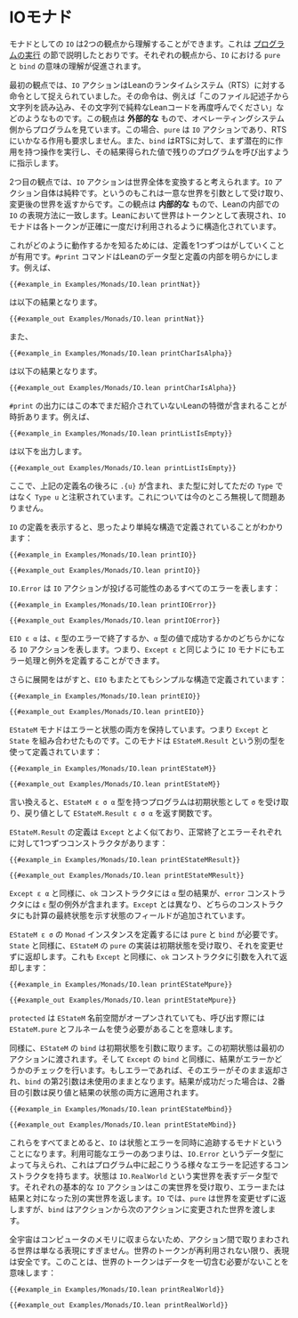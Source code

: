 <!--
# The IO Monad
-->

# IOモナド

<!--
`IO` as a monad can be understood from two perspectives, which were described in the section on [running programs](../hello-world/running-a-program.md).
Each can help to understand the meanings of `pure` and `bind` for `IO`.
-->

モナドとしての `IO` は2つの観点から理解することができます。これは [プログラムの実行](../hello-world/running-a-program.md) の節で説明したとおりです。それぞれの観点から、`IO` における `pure` と `bind` の意味の理解が促進されます。

<!--
From the first perspective, an `IO` action is an instruction to Lean's run-time system.
For example, the instruction might be "read a string from this file descriptor, then re-invoke the pure Lean code with the string".
This perspective is an _exterior_ one, viewing the program from the perspective of the operating system.
In this case, `pure` is an `IO` action that does not request any effects from the RTS, and `bind` instructs the RTS to first carry out one potentially-effectful operation and then invoke the rest of the program with the resulting value.
-->

最初の観点では、`IO` アクションはLeanのランタイムシステム（RTS）に対する命令として捉えられていました。その命令は、例えば「このファイル記述子から文字列を読み込み、その文字列で純粋なLeanコードを再度呼んでください」などのようなものです。この観点は **外部的な** もので、オペレーティングシステム側からプログラムを見ています。この場合、`pure` は `IO` アクションであり、RTSにいかなる作用も要求しません。また、`bind` はRTSに対して、まず潜在的に作用を持つ操作を実行し、その結果得られた値で残りのプログラムを呼び出すように指示します。

<!--
From the second perspective, an `IO` action transforms the whole world.
`IO` actions are actually pure, because they receive a unique world as an argument and then return the changed world.
This perspective is an _interior_ one that matches how `IO` is represented inside of Lean.
The world is represented in Lean as a token, and the `IO` monad is structured to make sure that each token is used exactly once.
-->

2つ目の観点では、`IO` アクションは世界全体を変換すると考えられます。`IO` アクション自体は純粋です。というのもこれは一意な世界を引数として受け取り、変更後の世界を返すからです。この観点は **内部的な** もので、Leanの内部での `IO` の表現方法に一致します。Leanにおいて世界はトークンとして表現され、`IO` モナドは各トークンが正確に一度だけ利用されるように構造化されています。

<!--
To see how this works, it can be helpful to peel back one definition at a time.
The `#print` command reveals the internals of Lean datatypes and definitions.
For example,
-->

これがどのように動作するかを知るためには、定義を1つずつはがしていくことが有用です。`#print` コマンドはLeanのデータ型と定義の内部を明らかにします。例えば、

```lean
{{#example_in Examples/Monads/IO.lean printNat}}
```
<!--
results in
-->

は以下の結果となります。

```output info
{{#example_out Examples/Monads/IO.lean printNat}}
```
<!--
and
-->

また、

```lean
{{#example_in Examples/Monads/IO.lean printCharIsAlpha}}
```
<!--
results in
-->

は以下の結果となります。

```output info
{{#example_out Examples/Monads/IO.lean printCharIsAlpha}}
```

<!--
Sometimes, the output of `#print` includes Lean features that have not yet been presented in this book.
For example,
-->

`#print` の出力にはこの本でまだ紹介されていないLeanの特徴が含まれることが時折あります。例えば、

```lean
{{#example_in Examples/Monads/IO.lean printListIsEmpty}}
```
<!--
produces
-->

は以下を出力します。

```output info
{{#example_out Examples/Monads/IO.lean printListIsEmpty}}
```
<!--
which includes a `.{u}` after the definition's name, and annotates types as `Type u` rather than just `Type`.
This can be safely ignored for now.
-->

ここで、上記の定義名の後ろに `.{u}` が含まれ、また型に対してただの `Type` ではなく `Type u` と注釈されています。これについては今のところ無視して問題ありません。

<!--
Printing the definition of `IO` shows that it's defined in terms of simpler structures:
-->

`IO` の定義を表示すると、思ったより単純な構造で定義されていることがわかります：

```lean
{{#example_in Examples/Monads/IO.lean printIO}}
```
```output info
{{#example_out Examples/Monads/IO.lean printIO}}
```
<!--
`IO.Error` represents all the errors that could be thrown by an `IO` action:
-->

`IO.Error` は `IO` アクションが投げる可能性のあるすべてのエラーを表します：

```lean
{{#example_in Examples/Monads/IO.lean printIOError}}
```
```output info
{{#example_out Examples/Monads/IO.lean printIOError}}
```
<!--
`EIO ε α` represents `IO` actions that will either terminate with an error of type `ε` or succeed with a value of type `α`.
This means that, like the `Except ε` monad, the `IO` monad includes the ability to define error handling and exceptions.
-->

`EIO ε α` は、`ε` 型のエラーで終了するか、`α` 型の値で成功するかのどちらかになる `IO` アクションを表します。つまり、`Except ε` と同じように `IO` モナドにもエラー処理と例外を定義することができます。

<!--
Peeling back another layer, `EIO` is itself defined in terms of a simpler structure:
-->

さらに展開をはがすと、`EIO` もまたとてもシンプルな構造で定義されています：

```lean
{{#example_in Examples/Monads/IO.lean printEIO}}
```
```output info
{{#example_out Examples/Monads/IO.lean printEIO}}
```
<!--
The `EStateM` monad includes both errors and state—it's a combination of `Except` and `State`.
It is defined using another type, `EStateM.Result`:
-->

`EStateM` モナドはエラーと状態の両方を保持しています。つまり `Except` と `State` を組み合わせたものです。このモナドは `EStateM.Result` という別の型を使って定義されています：

```lean
{{#example_in Examples/Monads/IO.lean printEStateM}}
```
```output info
{{#example_out Examples/Monads/IO.lean printEStateM}}
```
<!--
In other words, a program with type `EStateM ε σ α` is a function that accepts an initial state of type `σ` and returns an `EStateM.Result ε σ α`.
-->

言い換えると、`EStateM ε σ α` 型を持つプログラムは初期状態として `σ` を受け取り、戻り値として `EStateM.Result ε σ α` を返す関数です。

<!--
`EStateM.Result` is very much like the definition of `Except`, with one constructor that indicates a successful termination and one constructor that indicates an error:
-->

`EStateM.Result` の定義は `Except` とよく似ており、正常終了とエラーそれぞれに対して1つずつコンストラクタがあります：

```lean
{{#example_in Examples/Monads/IO.lean printEStateMResult}}
```
```output info
{{#example_out Examples/Monads/IO.lean printEStateMResult}}
```
<!--
Just like `Except ε α`, the `ok` constructor includes a result of type `α`, and the `error` constructor includes an exception of type `ε`.
Unlike `Except`, both constructors have an additional state field that includes the final state of the computation.
-->

`Except ε α` と同様に、`ok` コンストラクタには `α` 型の結果が、`error` コンストラクタには `ε` 型の例外が含まれます。`Except` とは異なり、どちらのコンストラクタにも計算の最終状態を示す状態のフィールドが追加されています。

<!--
The `Monad` instance for `EStateM ε σ` requires `pure` and `bind`.
Just as with `State`, the implementation of `pure` for `EStateM` accepts an initial state and returns it unchanged, and just as with `Except`, it returns its argument in the `ok` constructor:
-->

`EStateM ε σ` の `Monad` インスタンスを定義するには `pure` と `bind` が必要です。`State` と同様に、`EStateM` の `pure` の実装は初期状態を受け取り、それを変更せずに返却します。これも `Except` と同様に、`ok` コンストラクタに引数を入れて返却します：

```lean
{{#example_in Examples/Monads/IO.lean printEStateMpure}}
```
```output info
{{#example_out Examples/Monads/IO.lean printEStateMpure}}
```
<!--
`protected` means that the full name `EStateM.pure` is needed even if the `EStateM` namespace has been opened.
-->

`protected` は `EStateM` 名前空間がオープンされていても、呼び出す際には `EStateM.pure` とフルネームを使う必要があることを意味します。

<!--
Similarly, `bind` for `EStateM` takes an initial state as an argument.
It passes this initial state to its first action.
Like `bind` for `Except`, it then checks whether the result is an error.
If so, the error is returned unchanged and the second argument to `bind` remains unused.
If the result was a success, then the second argument is applied to both the returned value and to the resulting state.
-->

同様に、`EStateM` の `bind` は初期状態を引数に取ります。この初期状態は最初のアクションに渡されます。そして `Except` の `bind` と同様に、結果がエラーかどうかのチェックを行います。もしエラーであれば、そのエラーがそのまま返却され、`bind` の第2引数は未使用のままとなります。結果が成功だった場合は、2番目の引数は戻り値と結果の状態の両方に適用されます。

```lean
{{#example_in Examples/Monads/IO.lean printEStateMbind}}
```
```output info
{{#example_out Examples/Monads/IO.lean printEStateMbind}}
```

<!--
Putting all of this together, `IO` is a monad that tracks state and errors at the same time.
The collection of available errors is that given by the datatype `IO.Error`, which has constructors that describe many things that can go wrong in a program.
The state is a type that represents the real world, called `IO.RealWorld`.
Each basic `IO` action receives this real world and returns another one, paired either with an error or a result.
In `IO`, `pure` returns the world unchanged, while `bind` passes the modified world from one action into the next action.
-->

これらをすべてまとめると、`IO` は状態とエラーを同時に追跡するモナドということになります。利用可能なエラーのあつまりは、`IO.Error` というデータ型によって与えられ、これはプログラム中に起こりうる様々なエラーを記述するコンストラクタを持ちます。状態は `IO.RealWorld` という実世界を表すデータ型です。それぞれの基本的な `IO` アクションはこの実世界を受け取り、エラーまたは結果と対になった別の実世界を返します。`IO` では、`pure` は世界を変更せずに返しますが、`bind` はアクションから次のアクションに変更された世界を渡します。

<!--
Because the entire universe doesn't fit in a computer's memory, the world being passed around is just a representation.
So long as world tokens are not re-used, the representation is safe.
This means that world tokens do not need to contain any data at all:
-->

全宇宙はコンピュータのメモリに収まらないため、アクション間で取りまわされる世界は単なる表現にすぎません。世界のトークンが再利用されない限り、表現は安全です。このことは、世界のトークンはデータを一切含む必要がないことを意味します：

```lean
{{#example_in Examples/Monads/IO.lean printRealWorld}}
```
```output info
{{#example_out Examples/Monads/IO.lean printRealWorld}}
```
